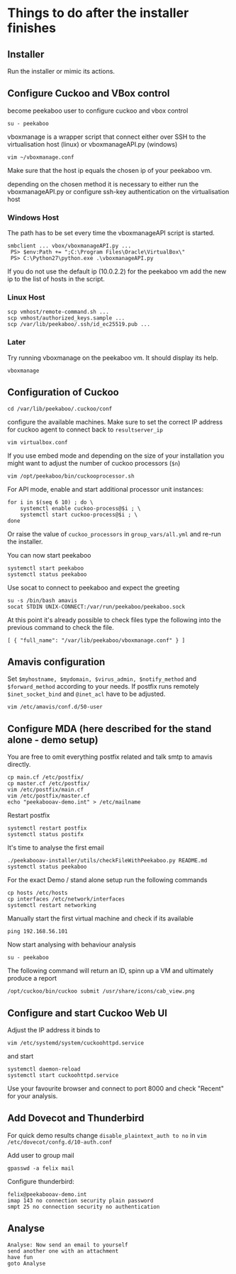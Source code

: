 Things to do after the installer finishes
=========================================

## Installer
Run the installer or mimic its actions. 

## Configure Cuckoo and VBox control
become peekaboo user to configure cuckoo and vbox control

`su - peekaboo`

vboxmanage is a wrapper script that connect either over SSH
 to the virtualisation host (linux) or vboxmanageAPI.py (windows)
 
`vim ~/vboxmanage.conf`

Make sure that the host ip equals the chosen ip of your peekaboo vm.

depending on the chosen method it is necessary to either run
the vboxmanageAPI.py or configure ssh-key authentication on
the virtualisation host

### Windows Host
The path has to be set every time the vboxmanageAPI script is started.
```
smbclient ... vbox/vboxmanageAPI.py ...
 PS> $env:Path += ";C:\Program Files\Oracle\VirtualBox\"
 PS> C:\Python27\python.exe .\vboxmanageAPI.py
```
If you do not use the default ip (10.0.2.2) for the peekaboo vm
add the new ip to the list of hosts in the script.

### Linux Host
```
scp vmhost/remote-command.sh ...
scp vmhost/authorized_keys.sample ...
scp /var/lib/peekaboo/.ssh/id_ec25519.pub ...
```

### Later

Try running vboxmanage on the peekaboo vm.
It should display its help.

`vboxmanage`

## Configuration of Cuckoo

`cd /var/lib/peekaboo/.cuckoo/conf`

configure the available machines.
Make sure to set the correct IP address for cuckoo agent to
connect back to `resultserver_ip`

`vim virtualbox.conf`

If you use embed mode and depending on the size of your
installation you might want to adjust the number of cuckoo
processors (`$n`)

`vim /opt/peekaboo/bin/cuckooprocessor.sh`

For API mode, enable and start additional processor unit instances:

```
for i in $(seq 6 10) ; do \
    systemctl enable cuckoo-process@$i ; \
    systemctl start cuckoo-process@$i ; \
done
```
Or raise the value of `cuckoo_processors` in `group_vars/all.yml` and re-run the installer.

You can now start peekaboo
```
systemctl start peekaboo
systemctl status peekaboo
```

Use socat to connect to peekaboo and expect the greeting
```
su -s /bin/bash amavis
socat STDIN UNIX-CONNECT:/var/run/peekaboo/peekaboo.sock
```

At this point it's already possible to check files
type the following into the previous command to check the
file.

`[ { "full_name": "/var/lib/peekaboo/vboxmanage.conf" } ]`

## Amavis configuration
Set `$myhostname, $mydomain, $virus_admin, $notify_method`
and `$forward_method` according to your needs.
If postfix runs remotely `$inet_socket_bind` and `@inet_acl`
have to be adjusted.

`vim /etc/amavis/conf.d/50-user`

## Configure MDA (here described for the stand alone - demo setup)
You are free to omit everything postfix related and talk smtp to
amavis directly.

```
cp main.cf /etc/postfix/
cp master.cf /etc/postfix/
vim /etc/postfix/main.cf
vim /etc/postfix/master.cf
echo "peekabooav-demo.int" > /etc/mailname
```

Restart postfix
```
systemctl restart postfix
systemctl status postifx
```

It's time to analyse the first email
```
./peekabooav-installer/utils/checkFileWithPeekaboo.py README.md
systemctl status peekaboo
```

For the exact Demo / stand alone setup run the following commands
```
cp hosts /etc/hosts
cp interfaces /etc/network/interfaces
systemctl restart networking
```

Manually start the first virtual machine and check if its available

`ping 192.168.56.101`

Now start analysing with behaviour analysis
```
su - peekaboo
```

The following command will return an ID, spinn up a VM and
ultimately produce a report

`/opt/cuckoo/bin/cuckoo submit /usr/share/icons/cab_view.png`

## Configure and start Cuckoo Web UI
Adjust the IP address it binds to

`vim /etc/systemd/system/cuckoohttpd.service`

and start
```
systemctl daemon-reload
systemctl start cuckoohttpd.service
```

Use your favourite browser and connect to port 8000 and 
check "Recent" for your analysis.

## Add Dovecot and Thunderbird

For quick demo results change
`disable_plaintext_auth to no` in
`vim /etc/dovecot/confg.d/10-auth.conf`

Add user to group mail

`gpasswd -a felix mail`

Configure thunderbird:
```
felix@peekabooav-demo.int
imap 143 no connection security plain password
smpt 25 no connection security no authentication
```

## Analyse
```
Analyse: Now send an email to yourself
send another one with an attachment
have fun
goto Analyse
```

